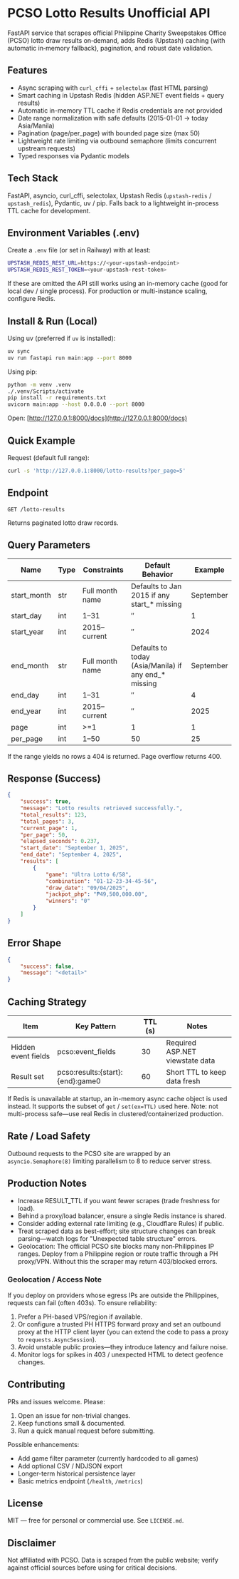 # PCSO Lotto Results Unofficial API

FastAPI service that scrapes official Philippine Charity Sweepstakes Office (PCSO) lotto draw results on‑demand, adds Redis (Upstash) caching (with automatic in‑memory fallback), pagination, and robust date validation.

## Features

* Async scraping with `curl_cffi` + `selectolax` (fast HTML parsing)
* Smart caching in Upstash Redis (hidden ASP.NET event fields + query results)
* Automatic in-memory TTL cache if Redis credentials are not provided
* Date range normalization with safe defaults (2015-01-01 → today Asia/Manila)
* Pagination (page/per_page) with bounded page size (max 50)
* Lightweight rate limiting via outbound semaphore (limits concurrent upstream requests)
* Typed responses via Pydantic models

## Tech Stack

FastAPI, asyncio, curl_cffi, selectolax, Upstash Redis (`upstash-redis` / `upstash_redis`), Pydantic, uv / pip. Falls back to a lightweight in-process TTL cache for development.

## Environment Variables (.env)

Create a `.env` file (or set in Railway) with at least:

```bash
UPSTASH_REDIS_REST_URL=https://<your-upstash-endpoint>
UPSTASH_REDIS_REST_TOKEN=<your-upstash-rest-token>
```

If these are omitted the API still works using an in-memory cache (good for local dev / single process). For production or multi-instance scaling, configure Redis.

## Install & Run (Local)

Using uv (preferred if `uv` is installed):

```bash
uv sync
uv run fastapi run main:app --port 8000
```

Using pip:

```bash
python -m venv .venv
./.venv/Scripts/activate
pip install -r requirements.txt
uvicorn main:app --host 0.0.0.0 --port 8000
```

Open: [http://127.0.0.1:8000/docs](http://127.0.0.1:8000/docs)

## Quick Example

Request (default full range):

```bash
curl -s 'http://127.0.0.1:8000/lotto-results?per_page=5'
```

## Endpoint

`GET /lotto-results`

Returns paginated lotto draw records.

## Query Parameters

| Name | Type | Constraints | Default Behavior | Example |
|------|------|-------------|------------------|---------|
| start_month | str | Full month name | Defaults to Jan 2015 if any start_* missing | September |
| start_day | int | 1–31 | ″ | 1 |
| start_year | int | 2015–current | ″ | 2024 |
| end_month | str | Full month name | Defaults to today (Asia/Manila) if any end_* missing | September |
| end_day | int | 1–31 | ″ | 4 |
| end_year | int | 2015–current | ″ | 2025 |
| page | int | >=1 | 1 | 1 |
| per_page | int | 1–50 | 50 | 25 |

If the range yields no rows a 404 is returned. Page overflow returns 400.

## Response (Success)

```json
{
    "success": true,
    "message": "Lotto results retrieved successfully.",
    "total_results": 123,
    "total_pages": 3,
    "current_page": 1,
    "per_page": 50,
    "elapsed_seconds": 0.237,
    "start_date": "September 1, 2025",
    "end_date": "September 4, 2025",
    "results": [
        {
            "game": "Ultra Lotto 6/58",
            "combination": "01-12-23-34-45-56",
            "draw_date": "09/04/2025",
            "jackpot_php": "₱49,500,000.00",
            "winners": "0"
        }
    ]
}
```

## Error Shape

```json
{
    "success": false,
    "message": "<detail>"
}
```

## Caching Strategy

| Item | Key Pattern | TTL (s) | Notes |
|------|-------------|---------|-------|
| Hidden event fields | pcso:event_fields | 30 | Required ASP.NET viewstate data |
| Result set | pcso:results:{start}:{end}:game0 | 60 | Short TTL to keep data fresh |

If Redis is unavailable at startup, an in-memory async cache object is used instead. It supports the subset of `get` / `set(ex=TTL)` used here. Note: not multi-process safe—use real Redis in clustered/containerized production.

## Rate / Load Safety

Outbound requests to the PCSO site are wrapped by an `asyncio.Semaphore(8)` limiting parallelism to 8 to reduce server stress.

## Production Notes

* Increase RESULT_TTL if you want fewer scrapes (trade freshness for load).
* Behind a proxy/load balancer, ensure a single Redis instance is shared.
* Consider adding external rate limiting (e.g., Cloudflare Rules) if public.
* Treat scraped data as best-effort; site structure changes can break parsing—watch logs for "Unexpected table structure" errors.
* Geolocation: The official PCSO site blocks many non‑Philippines IP ranges. Deploy from a Philippine region or route traffic through a PH proxy/VPN. Without this the scraper may return 403/blocked errors.

### Geolocation / Access Note

If you deploy on providers whose egress IPs are outside the Philippines, requests can fail (often 403s). To ensure reliability:

1. Prefer a PH-based VPS/region if available.
2. Or configure a trusted PH HTTPS forward proxy and set an outbound proxy at the HTTP client layer (you can extend the code to pass a proxy to `requests.AsyncSession`).
3. Avoid unstable public proxies—they introduce latency and failure noise.
4. Monitor logs for spikes in 403 / unexpected HTML to detect geofence changes.

## Contributing

PRs and issues welcome. Please:

1. Open an issue for non-trivial changes.
2. Keep functions small & documented.
3. Run a quick manual request before submitting.

Possible enhancements:

* Add game filter parameter (currently hardcoded to all games)
* Add optional CSV / NDJSON export
* Longer-term historical persistence layer
* Basic metrics endpoint (`/health`, `/metrics`)

## License

MIT — free for personal or commercial use. See `LICENSE.md`.

## Disclaimer

Not affiliated with PCSO. Data is scraped from the public website; verify against official sources before using for critical decisions.
